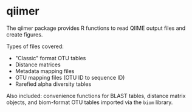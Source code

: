 qiimer
======

The qiimer package provides R functions to read QIIME output files and create
figures.

Types of files covered:
* "Classic" format OTU tables
* Distance matrices
* Metadata mapping files
* OTU mapping files (OTU ID to sequence ID)
* Rarefied alpha diversity tables

Also included: convenience functions for BLAST tables, distance matrix 
objects, and biom-format OTU tables imported via the `biom` library.
